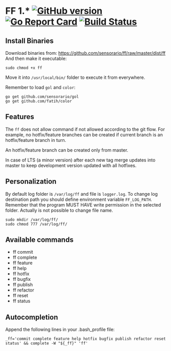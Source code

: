 # FF 1.* [![GitHub version](https://badge.fury.io/gh/src-d%2Fgitbase.svg)](https://github.com/sensorario/ff/releases) [![Go Report Card](https://goreportcard.com/badge/github.com/sensorario/ff)](https://goreportcard.com/report/github.com/sensorario/ff) [![Build Status](https://travis-ci.org/sensorario/ff.svg?branch=master)](https://travis-ci.org/sensorario/ff)

## Install Binaries

Download binaries from: https://github.com/sensorario/ff/raw/master/dist/ff
And then make it executable:

    sudo chmod +x ff

Move it into `/usr/local/bin/` folder to execute it from everywhere.

Remember to load `gol` and `color`:

    go get github.com/sensorario/gol
    go get github.com/fatih/color

## Features

The `ff` does not allow command if not allowed according to the git flow. For example, no hotfix/feature branches can be created if current branch is an hotfix/feature branch in turn.

An hotfix/feature branch can be created only from master.

In case of LTS (a minor version) after each new tag merge updates into master to keep development version updated with all hotfixes.

## Personalization

By default log folder is `/var/log/ff` and file is `logger.log`.  To change log destination path you  should define environment variable `FF_LOG_PATH`.  Remember that the program MUST HAVE write permission in the selected folder. Actually is not possible to change file name.

    sudo mkdir /var/log/ff/
    sudo chmod 777 /var/log/ff/

## Available commands

 - ff commit
 - ff complete
 - ff feature
 - ff help
 - ff hotfix
 - ff bugfix
 - ff publish
 - ff refactor
 - ff reset
 - ff status

## Autocompletion

Append the following lines in your .bash_profile file:

    _ff='commit complete feature help hotfix bugfix publish refactor reset status' && complete -W "${_ff}" 'ff'
